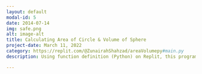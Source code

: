 ```yaml
---
layout: default
modal-id: 5
date: 2014-07-14
img: safe.png
alt: image-alt
title: Calculating Area of Circle & Volume of Sphere
project-date: March 11, 2022
category: https://replit.com/@ZunairahShahzad/areaVolumepy#main.py
description: Using function definition (Python) on Replit, this program was created to calculate and print out the volume of a sphere and the area of a circle. The main prompts the user for the radius which is passed as a perimeter. In function definition, the keyword in the header is def which is followed by the name of the function (volume or area) and the body contains equations on how to solve for each. Once a function is defined, it is called and the program outputs the area and volume depending on the radius specified by the user. 

---
```


